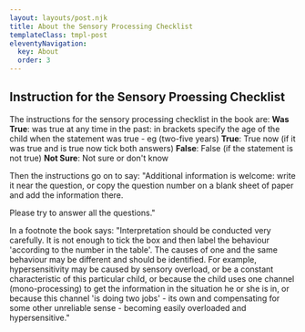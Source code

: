 ```yaml
---
layout: layouts/post.njk
title: About the Sensory Processing Checklist
templateClass: tmpl-post
eleventyNavigation:
  key: About
  order: 3
---
```


## Instruction for the Sensory Proessing Checklist

The instructions for the sensory processing checklist in the book are:
**Was True**: was true at any time in the past: in brackets specify the age of the child when the statement was true - eg (two-five years)
**True**: True now (if it was true and is true now tick both answers)
**False**: False (if the statement is not true)
**Not Sure**: Not sure or don't know

Then the instructions go on to say: "Additional information is welcome: write it near the question, or copy the question number on a blank sheet of paper and add the information there. 

Please try to answer all the questions."

In a footnote the book says:
"Interpretation should be conducted very carefully. It is not enough to tick the box and then label the behaviour 'according to the number in the table'. The causes of one and the same behaviour may be different and should be identified. For example, hypersensitivity may be caused by sensory overload, or be a constant characteristic of this particular child, or because the child uses one channel (mono-processing) to get the information in the situation he or she is in, or because this channel 'is doing two jobs' - its own and compensating for some other unreliable sense - becoming easily overloaded and hypersensitive."
